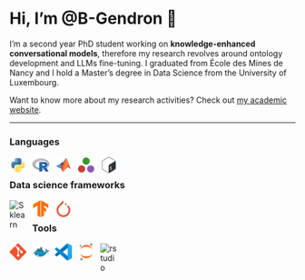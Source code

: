 # Hi, I’m @B-Gendron 👋
I’m a second year PhD student working on **knowledge-enhanced conversational models**, therefore my research revolves around ontology development and LLMs fine-tuning. I graduated from École des Mines de Nancy and I hold a Master’s degree in Data Science from the University of Luxembourg.  

Want to know more about my research activities? Check out [my academic website](https://b-gendron.github.io/).

---

### Languages 
<img align="left" alt="Python" width="30px" style="padding-right:10px;" src="https://github.com/devicons/devicon/blob/v2.15.1/icons/python/python-original.svg"/>
<img align="left" alt="R" width="30px" style="padding-right:10px;" src="https://github.com/devicons/devicon/blob/v2.15.1/icons/r/r-original.svg"/>
<img align="left" alt="matlab" width="30px" style="padding-right:10px;" src="https://github.com/devicons/devicon/blob/v2.15.1/icons/matlab/matlab-original.svg"/>
<img align="left" alt="julia" width="30px" style="padding-right:10px;" src="https://github.com/devicons/devicon/blob/v2.15.1/icons/julia/julia-original.svg"/>
<img align="left" alt="Bash" width="30px" style="padding-right:10px;" src="https://github.com/devicons/devicon/blob/v2.15.1/icons/bash/bash-original.svg" />
 <br />
 
### Data science frameworks 
<img align="left" alt="Sklearn" width="30px" style="padding-right:10px;" src="https://upload.wikimedia.org/wikipedia/commons/0/05/Scikit_learn_logo_small.svg"/>
<img align="left" alt="Tensorflow" width="30px" style="padding-right:10px;" src="https://github.com/devicons/devicon/blob/v2.15.1/icons/tensorflow/tensorflow-original.svg"/>
<img align="left" alt="Pytorch" width="30px" style="padding-right:10px;" src="https://github.com/devicons/devicon/blob/v2.15.1/icons/pytorch/pytorch-original.svg"/>
 <br />

### Tools
<img align="left" alt="Git" width="30px" style="padding-right:10px;" src="https://github.com/devicons/devicon/blob/v2.15.1/icons/git/git-original.svg" />
<img align="left" alt="Docker" width="30px" style="padding-right:10px;" src="https://github.com/devicons/devicon/blob/v2.15.1/icons/docker/docker-original.svg" />
<img align="left" alt="vscode" width="30px" style="padding-right:10px;" src="https://github.com/devicons/devicon/blob/v2.15.1/icons/vscode/vscode-original.svg"/>
<img align="left" alt="vscode" width="30px" style="padding-right:10px;" src="https://github.com/devicons/devicon/blob/v2.15.1/icons/jupyter/jupyter-original.svg"/>
<img align="left" alt="rstudio" width="30px" style="padding-right:10px;" src="https://www.comparasoftware.com/wp-content/uploads/2018/07/logorstudio.png"/>

</p>

<!---
B-Gendron/B-Gendron is a ✨ special ✨ repository because its `README.md` (this file) appears on your GitHub profile.
You can click the Preview link to take a look at your changes.
--->
